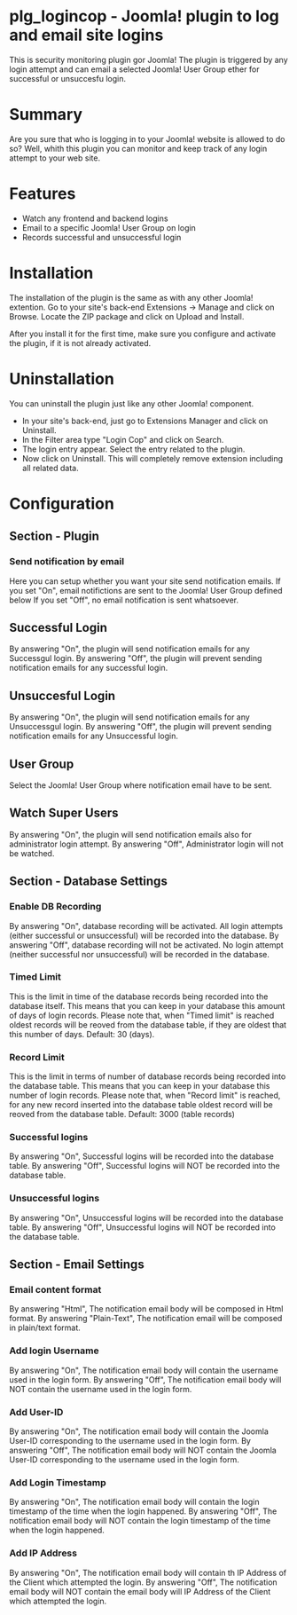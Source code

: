 # plg_logincop - Joomla! plugin to log and email site logins
This is security monitoring plugin gor Joomla! 
The plugin is triggered by any login attempt and can email a selected Joomla! User Group ether for successful or unsuccesfu login.

# Summary
Are you sure that who is logging in to your Joomla! website is allowed to do so? Well, whith this plugin you can monitor and keep track of any login attempt to your web site.

# Features
* Watch any frontend and backend logins
* Email to a specific Joomla! User Group on login
* Records successful and unsuccessful login

# Installation
The installation of the plugin is the same as with any other Joomla! extention. Go to your site's back-end Extensions -> Manage and click on Browse. Locate the ZIP package and click on Upload and Install.

After you install it for the first time, make sure you configure and activate the plugin, if it is not already activated. 

# Uninstallation
You can uninstall the plugin just like any other Joomla! component.

* In your site's back-end, just go to Extensions Manager and click on Uninstall.
* In the Filter area type "Login Cop" and click on Search.
* The login entry appear. Select the entry related to the plugin.
* Now click on Uninstall. This will completely remove extension including all related data.

# Configuration
## Section - Plugin
### Send notification by email
Here you can setup whether you want your site send notification emails. 
If you set "On", email notifictions are sent to the Joomla! User Group defined below
If you set "Off", no email notification is sent whatsoever.

##  Successful Login
By answering "On", the plugin will send notification emails for any Successgul login.
By answering "Off", the plugin will prevent sending notification emails for any successful login.

##  Unsuccesful Login
By answering "On", the plugin will send notification emails for any Unsuccessgul login.
By answering "Off", the plugin will prevent sending notification emails for any Unsuccessful login.

##  User Group
Select the Joomla! User Group where notification email have to be sent.

##  Watch Super Users
By answering "On", the plugin will send notification emails also for administrator login attempt.
By answering "Off", Administrator login will not be watched.

## Section - Database Settings
### Enable DB Recording
By answering "On", database recording will be activated. All login attempts (either successful or unsuccessful) will be recorded into the database.
By answering "Off", database recording will not be activated. No login attempt (neither successful nor unsuccessful) will be recorded in the database.

### Timed Limit
This is the limit in time of the database records being recorded into the database itself. This means that you can keep in your database this amount of days of login records.
Please note that, when "Timed limit" is reached oldest records will be reoved from the database table, if they are oldest that this number of days.
Default: 30 (days).

### Record Limit
This is the limit in terms of number of database records being recorded into the database table. This means that you can keep in your database this number of login records. 
Please note that, when "Record limit" is reached, for any new record inserted into the database table oldest record will be reoved from the database table.
Default: 3000 (table records)

### Successful logins
By answering "On", Successful logins will be recorded into the database table.
By answering "Off", Successful logins will NOT be recorded into the database table.

### Unsuccessful logins
By answering "On", Unsuccessful logins will be recorded into the database table.
By answering "Off", Unsuccessful logins will NOT be recorded into the database table.

## Section - Email Settings
### Email content format 
By answering "Html", The notification email body will be composed in Html format.
By answering "Plain-Text", The notification email will be composed in plain/text format.

### Add login Username
By answering "On", The notification email body will contain the username used in the login form.
By answering "Off", The notification email body will NOT contain the username used in the login form.

### Add User-ID
By answering "On", The notification email body will contain the Joomla User-ID corresponding to the username used in the login form.
By answering "Off", The notification email body will NOT contain the Joomla User-ID corresponding to the username used in the login form.

### Add Login Timestamp
By answering "On", The notification email body will contain the login timestamp of the time when the login happened.
By answering "Off", The notification email body will NOT contain the login timestamp of the time when the login happened.

### Add IP Address
By answering "On", The notification email body will contain th IP Address of the Client which attempted the login.
By answering "Off", The notification email body will NOT contain the email body will IP Address of the Client which attempted the login.
